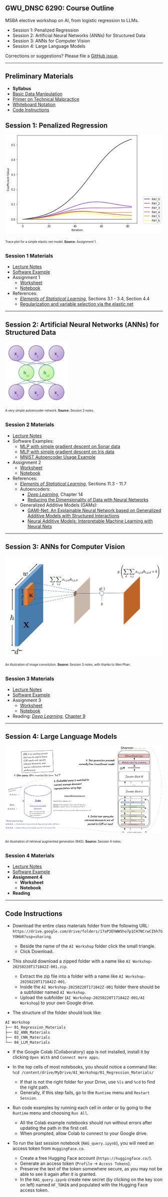 ## GWU_DNSC 6290: Course Outline

MSBA elective workshop on AI, from logistic regression to LLMs.

* Session 1: Penalized Regression
* Session 2: Artificial Neural Networks (ANNs) for Structured Data 
* Session 3: ANNs for Computer Vision
* Session 4: Large Language Models

Corrections or suggestions? Please file a [GitHub issue](https://github.com/jphall663/GWU_practical_ai/issues/new).

***

## Preliminary Materials

 * **Syllabus**
 * [Basic Data Manipulation](https://github.com/jphall663/GWU_data_mining/blob/master/01_basic_data_prep/01_basic_data_prep.md)
 * [Primer on Technical Malpractice](https://docs.google.com/presentation/d/1cZeaoIp4cQsVY_gj2a5Pg7ygexepQZRS-ZEn6n2QqEU/edit?usp=sharing)
 * [Whiteboard Notation](https://docs.google.com/presentation/d/1Axf9dizaE3XvGRelBHfsnAlMUPFuMExQ2WNVwQBKMrw/edit?usp=sharing)
 * [Code Instructions](#code-instructions)

## Session 1: Penalized Regression

![Trace plot for a simple elastic net model.](img/trace.png)

<sub><sup>Trace plot for a simple elastic net model. **Source:** Assignment 1.</sup></sub>

### Session 1 Materials

* [Lecture Notes](https://docs.google.com/presentation/d/1JVTu_mR_wEoFX66mpy5VxckZLSlaPr8D/edit?usp=sharing&ouid=102464801992802063798&rtpof=true&sd=true)
* [Software Example](https://drive.google.com/file/d/1Se-4yUkheQa3SOGGHfrsT-x5ZS529fl8/view?usp=sharing)
* Assignment 1
  * [Worksheet](https://docs.google.com/document/d/1qwrEl1vztt_NrtCHXQkYrL_C0Ih9PyuU/edit?usp=sharing&ouid=102464801992802063798&rtpof=true&sd=true)
  * [Notebook](https://drive.google.com/file/d/16gq6Bu74DTkIFnaDr3rJp69ebm8Q-1UN/view?usp=sharing)
* References:
  * [_Elements of Statistical Learning_](https://hastie.su.domains/ElemStatLearn/), Sections 3.1 - 3.4, Section 4.4
  * [Regularization and variable selection via the elastic net](https://hastie.su.domains/Papers/B67.2%20(2005)%20301-320%20Zou%20&%20Hastie.pdf)

***

## Session 2: Artificial Neural Networks (ANNs) for Structured Data 

<img src="img/ae.png" width="200">

<sub><sup>A very simple autoencoder network. **Source:** Session 2 notes.</sup></sub>

### Session 2 Materials

* [Lecture Notes](https://docs.google.com/presentation/d/1-XweHER3tbVwQFuRxX3mAHol5QYGQpJI/edit?usp=sharing)
* Software Examples:
  * [MLP with simple gradient descent on Sonar data](https://drive.google.com/file/d/1qlw81JovHGBq-ShnxlBAZzEriRSjpEsL/view?usp=sharing)
  * [MLP with simple gradient descent on Iris data](https://github.com/jphall663/GWU_data_mining/blob/master/05_neural_networks/src/py_part_5_basic_mlp_example.ipynb)
  * [MNIST Autoencoder Usage Example](https://github.com/jphall663/GWU_data_mining/blob/master/05_neural_networks/src/py_part_5_MNIST_autoencoder.ipynb)
* Assignment 2
  * [Worksheet](https://docs.google.com/document/d/19EuGMlMprcykcJz0cXd6gX19WBv06aHw/edit?usp=sharing)
  * [Notebook](https://drive.google.com/file/d/1GTALUAAdWl2qmJpSquABEzWUz9WNQWH_/view?usp=sharing)
* References:
  * [_Elements of Statistical Learning_](https://hastie.su.domains/ElemStatLearn/), Sections 11.3 - 11.7
  * Autoencoders:
    * [_Deep Learning_](https://www.deeplearningbook.org/contents/autoencoders.html), Chapter 14
    * [Reducing the Dimensionality of Data with Neural Networks](https://www.cs.toronto.edu/~hinton/absps/science.pdf) 
  * Generalized Additive Models (GAMs):
    * [GAMI-Net: An Explainable Neural Network based on Generalized Additive Models with Structured Interactions](https://arxiv.org/pdf/2003.07132)
    * [Neural Additive Models: Interpretable Machine Learning with Neural Nets](https://arxiv.org/pdf/2004.13912) 

***

## Session 3: ANNs for Computer Vision

![An illustration of image convolution.](img/conv.png)

<sub><sup>An illustration of image convolution. **Source:** Session 3 notes, with thanks to Wen Phan.</sup></sub>

### Session 3 Materials

* [Lecture Notes](https://docs.google.com/presentation/d/1SSYBn3WrEGh9fM5e4LuQsxr_ALYxdyuv/edit?usp=sharing)
* [Software Example](https://drive.google.com/file/d/17lXz7t8YQcoqT0TRm1TAyyWV-yAvz2R_/view?usp=sharing)
* Assignment 3
  * [Worksheet](https://docs.google.com/document/d/1VU7wprJM_7m28VmVe7R016kyDoPAThlt/edit?usp=sharing)
  * [Notebook](https://drive.google.com/file/d/15UTmI7JhZFQjeilXS84MDiIMKLeRdjPN/view?usp=sharing)
* Reading: [_Deep Learning_](https://www.deeplearningbook.org/), [Chapter 9](https://www.deeplearningbook.org/contents/convnets.html)

***   

## Session 4: Large Language Models

![An illustration of retrieval augmented generation (RAG).](img/rag.png)

<sub><sup>An illustration of retrieval augmented generation (RAG). **Source:** Session 4 notes.</sup></sub>

### Session 4 Materials

* [Lecture Notes](https://docs.google.com/presentation/d/1nFoo5lRV0B8mT50l0KYYvKPQLuf0F5pA/edit?usp=sharing)
* [Software Example](https://drive.google.com/drive/folders/1RYp-8NrfFertcqOmrq9KHcUQY9lC_Mg4?usp=sharing)
* **Assignment 4**
  * **Worksheet**
  * **Notebook** 
* **Reading**

***

## Code Instructions

* Download the entire class materials folder from the following URL: `https://drive.google.com/drive/folders/17aP3EhWWSho7p1CH7NCrwCIhh7GYOHbR?usp=sharing`.
  * Beside the name of the `AI Workshop` folder click the small triangle.
  * Click Download.

* This should download a zipped folder with a name like `AI Workshop-20250220T171842Z-001.zip`.
  * Extract the zip file into a folder with a name like `AI Workshop-20250220T171842Z-001`.
  * Inside the `AI Workshop-20250220T171842Z-001` folder there should be a subfolder named `AI Workshop`.
  * Upload the subfolder (`AI Workshop-20250220T171842Z-001/AI Workshop`) to your own Google drive.

* The structure of the folder should look like:

```
AI Workshop
├── 01_Regression_Materials
├── 02_ANN_Materials
├── 03_CNN_Materials
└── 04_LLM_Materials
```

* If the Google Colab (Collaboratory) app is not installed, install it by clicking `Open With` and `Connect more apps`. 

* In the top cells of most notebooks, you should notice a command like: `%cd /content/drive/MyDrive/AI_Workshop/01_Regression_Materials/`
  * If that is not the right folder for your Drive, use `%ls` and `%cd` to find the right path.
  * Generally, if this step fails, go to the `Runtime` menu and `Restart Session`. 

* Run code examples by running each cell in order or by going to the `Runtime` menu and choosing `Run All`.
  * All the Colab example notebooks should run without errors after updating the path in the first cell.
  * When prompted, allow Colab to connect to your Google drive.

* To run the last session notebook (`RAG_query.ipynb`), you will need an access token from `HuggingFace.co`.
  * Create a free Hugging Face account (`https://huggingface.co/`).
  * Generate an access token (`Profile` -> `Access Tokens`).
  * Preserve the text of the token somewhere secure, as you may not be able to see it again after it is granted.
  * In the `RAG_query.ipynb` create new secret (by clicking on the key icon on left) named `HF_TOKEN` and populated with the Hugging Face access token.

